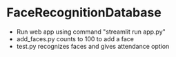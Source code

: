 # FaceRecognitionDatabase
* Run web app using command "streamlit run app.py"
* add_faces.py counts to 100 to add a face
* test.py recognizes faces and gives attendance option
